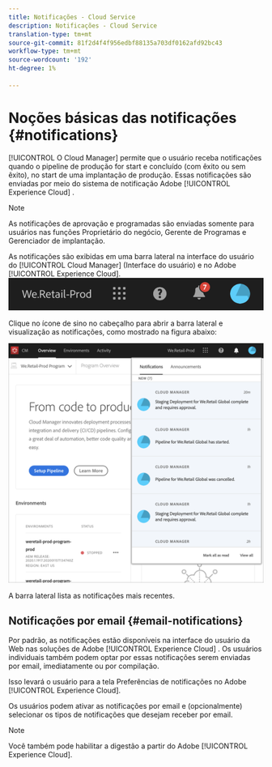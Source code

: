 ```yaml
---
title: Notificações - Cloud Service
description: Notificações - Cloud Service
translation-type: tm+mt
source-git-commit: 81f2d4f4f956edbf88135a703df0162afd92bc43
workflow-type: tm+mt
source-wordcount: '192'
ht-degree: 1%

---
```



# Noções básicas das notificações {#notifications}

[!UICONTROL O Cloud Manager] permite que o usuário receba notificações quando o pipeline de produção for start e concluído (com êxito ou sem êxito), no start de uma implantação de produção. Essas notificações são enviadas por meio do sistema de notificação Adobe [!UICONTROL Experience Cloud] .

>[!NOTE]
>
>As notificações de aprovação e programadas são enviadas somente para usuários nas funções Proprietário do negócio, Gerente de Programas e Gerenciador de implantação.

As notificações são exibidas em uma barra lateral na interface do usuário do [!UICONTROL Cloud Manager] (Interface do usuário) e no Adobe [!UICONTROL Experience Cloud].
![](assets/notify-1.png)

Clique no ícone de sino no cabeçalho para abrir a barra lateral e visualização as notificações, como mostrado na figura abaixo:

![](assets/notify-2.png)

A barra lateral lista as notificações mais recentes.


## Notificações por email {#email-notifications}

Por padrão, as notificações estão disponíveis na interface do usuário da Web nas soluções de Adobe [!UICONTROL Experience Cloud] . Os usuários individuais também podem optar por essas notificações serem enviadas por email, imediatamente ou por compilação.

Isso levará o usuário para a tela Preferências de notificações no Adobe [!UICONTROL Experience Cloud].

Os usuários podem ativar as notificações por email e (opcionalmente) selecionar os tipos de notificações que desejam receber por email.

>[!NOTE]
>
>Você também pode habilitar a digestão a partir do Adobe [!UICONTROL Experience Cloud].
